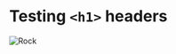 # Testing `<h1>` headers

![Rock](https://www.publicdomainpictures.net/pictures/170000/velka/large-rock-at-the-beach.jpg)

